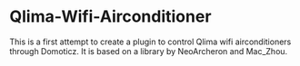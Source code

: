 # Qlima-Wifi-Airconditioner
This is a first attempt to create a plugin to control Qlima wifi airconditioners through Domoticz. It is based on a library by NeoArcheron and Mac_Zhou.
